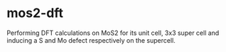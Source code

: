 # mos2-dft
Performing DFT calculations on MoS2 for its unit cell, 3x3 super cell and inducing a S and Mo defect respectively on the supercell.
